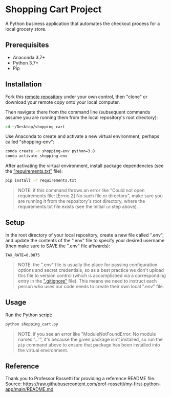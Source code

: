 # Shopping Cart Project

A Python business application that automates the checkout process for a local grocery store.

## Prerequisites

  + Anaconda 3.7+
  + Python 3.7+
  + Pip

## Installation

Fork this [remote repository](https://github.com/larrydor/shopping_cart) under your own control, then "clone" or download your remote copy onto your local computer.

Then navigate there from the command line (subsequent commands assume you are running them from the local repository's root directory):

```sh
cd ~/Desktop/shopping_cart
```
Use Anaconda to create and activate a new virtual environment, perhaps called "shopping-env":

```sh
conda create -n shopping-env python=3.8
conda activate shopping-env
```

After activating the virtual environment, install package dependencies (see the ["requirements.txt"](/requirements.txt) file):

```sh
pip install -r requirements.txt
```

> NOTE: if this command throws an error like "Could not open requirements file: [Errno 2] No such file or directory", make sure you are running it from the repository's root directory, where the requirements.txt file exists (see the initial `cd` step above).

## Setup

In the root directory of your local repository, create a new file called ".env", and update the contents of the ".env" file to specify your desired username (then make sure to SAVE the ".env" file aftwards):

    TAX_RATE=0.0875

> NOTE: the ".env" file is usually the place for passing configuration options and secret credentials, so as a best practice we don't upload this file to version control (which is accomplished via a corresponding entry in the [".gitignore"](/.gitignore) file). This means we need to instruct each person who uses our code needs to create their own local ".env" file.

## Usage

Run the Python script:

```py
python shopping_cart.py
```

> NOTE: if you see an error like "ModuleNotFoundError: No module named '...'", it's because the given package isn't installed, so run the `pip` command above to ensure that package has been installed into the virtual environment.

## Reference
Thank you to Professor Rossetti for providing a reference README file.
Source: https://raw.githubusercontent.com/prof-rossetti/my-first-python-app/main/README.md